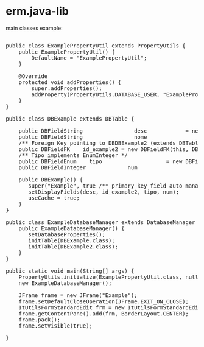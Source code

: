 # erm.java-lib

main classes example:
<pre>

public class ExamplePropertyUtil extends PropertyUtils {
    public ExamplePropertyUtil() {
        DefaultName = "ExamplePropertyUtil";
    }
    
    @Override
    protected void addProperties() {
        super.addProperties();
        addProperty(PropertyUtils.DATABASE_USER, "ExamplePropertyUtil");
    }
}
  
public class DBExample extends DBTable {

    public DBFieldString				desc 		    = new DBFieldString(this, "descrizione", true);
    public DBFieldString				nome				= new DBFieldString(this, "nome", true);
    /** Foreign Key pointing to DBDBExample2 (extends DBTable) */
    public DBFieldFK<DBExample2>	id_example2	= new DBFieldFK<DBExample2>(this, DBExample2.class, "",    true);
    /** Tipo implements EnumInteger */
    public DBFieldEnum<Tipo>	tipo 			        = new DBFieldEnum<Tipo>(this, Tipo.class, "tipo", true, false);
    public DBFieldInteger             num 				          = new DBFieldInteger(this, "num", true);
    
    public DBExample() {
       super("Example", true /** primary key field auto management */ );
       setDisplayFields(desc, id_example2, tipo, num);
       useCache = true;
    }
}

public class ExampleDatabaseManager extends DatabaseManager {
    public ExampleDatabaseManager() {
       setDatabaseProperties();
       initTable(DBExample.class);
       initTable(DBExample2.class);
    }
}

public static void main(String[] args) {
    PropertyUtils.initialize(ExamplePropertyUtil.class, null);
    new ExampleDatabaseManager();

    JFrame frame = new JFrame("Example");
    frame.setDefaultCloseOperation(JFrame.EXIT_ON_CLOSE);
    ItUtilsFormStandardEdit frm = new ItUtilsFormStandardEdit(frame, false, new DBExample(), 1, true);
    frame.getContentPane().add(frm, BorderLayout.CENTER);
    frame.pack();
    frame.setVisible(true);
   
}
</pre>
